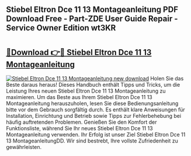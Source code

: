 ## Stiebel Eltron Dce 11 13 Montageanleitung PDF Download Free - Part-ZDE User Guide Repair - Service Owner Edition wt3KR

# <h2><a href="http://df8y7w.blite.top/?on=Stiebel+Eltron+Dce+11+13+Montageanleitung">🔗Download 👉🔴 Stiebel Eltron Dce 11 13 Montageanleitung</a></h2>

[![Stiebel Eltron Dce 11 13 Montageanleitung new download](https://i.imgur.com/lujVjoI.png)](http://df8y7w.blite.top/?on=Stiebel+Eltron+Dce+11+13+Montageanleitung)
Holen Sie das Beste daraus heraus! Dieses Handbuch enthält Tipps und Tricks, um die Leistung Ihres neuen Stiebel Eltron Dce 11 13 Montageanleitung zu maximieren. Um das Beste aus Ihrem Stiebel Eltron Dce 11 13 Montageanleitung herauszuholen, lesen Sie diese Bedienungsanleitung bitte vor dem Gebrauch sorgfältig durch. Es enthält klare Anweisungen für Installation, Einrichtung und Betrieb sowie Tipps zur Fehlerbehebung bei häufig auftretenden Problemen. Genießen Sie den Komfort der Funktionsliste, während Sie Ihr neues Stiebel Eltron Dce 11 13 Montageanleitung verwenden. Ihr Erfolg ist unser Ziel Stiebel Eltron Dce 11 13 MontageanleitungDD. Wir sind bestrebt, Ihre vollste Zufriedenheit zu gewährleisten.

